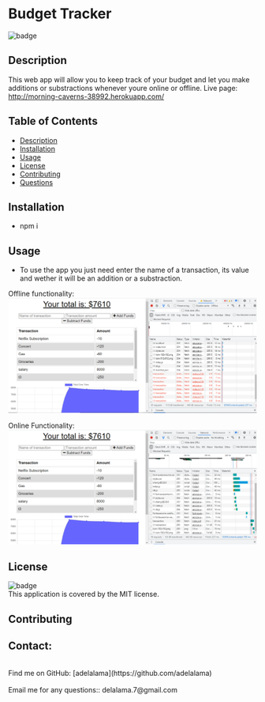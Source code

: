 <h1>Budget Tracker </h1>
  
![badge](https://img.shields.io/badge/license-MIT-brightgreen)<br />
## Description
This web app will allow you to keep track of your budget and let you make additions or substractions whenever youre online or offline.
Live page: http://morning-caverns-38992.herokuapp.com/
## Table of Contents
- [Description](#description)
- [Installation](#installation)
- [Usage](#usage)
- [License](#license)
- [Contributing](#contributing)
- [Questions](#questions)
## Installation
* npm i
## Usage
* To use the app you just need enter the name of a transaction, its value and wether it will be an addition or a substraction.
 
Offline functionality: 
![sh1](./assets/sh1.png)

Online Functionality:
![sh2](./assets/sh2.png)

## License
![badge](https://img.shields.io/badge/license-MIT-brightgreen)
<br />
This application is covered by the MIT license. 
## Contributing


## Contact:
<br />
Find me on GitHub: [adelalama](https://github.com/adelalama)<br />
<br />
Email me for any questions:: delalama.7@gmail.com<br /><br />
    